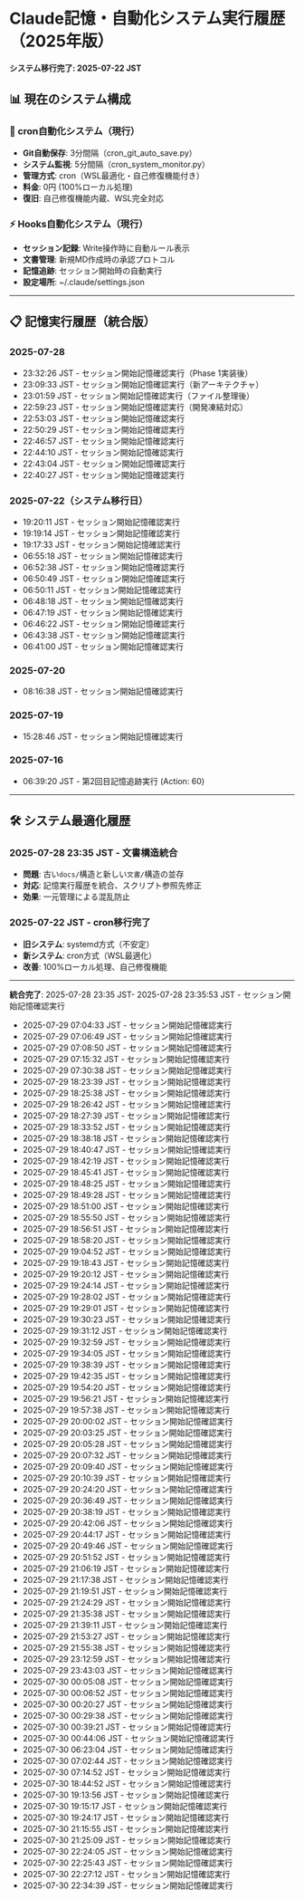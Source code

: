 # Claude記憶・自動化システム実行履歴（2025年版）

**システム移行完了: 2025-07-22 JST**

## 📊 現在のシステム構成

### 🔄 cron自動化システム（現行）
- **Git自動保存**: 3分間隔（cron_git_auto_save.py）
- **システム監視**: 5分間隔（cron_system_monitor.py）
- **管理方式**: cron（WSL最適化・自己修復機能付き）
- **料金**: 0円 (100%ローカル処理)
- **復旧**: 自己修復機能内蔵、WSL完全対応

### ⚡ Hooks自動化システム（現行）
- **セッション記録**: Write操作時に自動ルール表示
- **文書管理**: 新規MD作成時の承認プロトコル
- **記憶追跡**: セッション開始時の自動実行
- **設定場所**: ~/.claude/settings.json

---

## 📋 記憶実行履歴（統合版）

### 2025-07-28
- 23:32:26 JST - セッション開始記憶確認実行（Phase 1実装後）
- 23:09:33 JST - セッション開始記憶確認実行（新アーキテクチャ）
- 23:01:59 JST - セッション開始記憶確認実行（ファイル整理後）
- 22:59:23 JST - セッション開始記憶確認実行（開発凍結対応）
- 22:53:03 JST - セッション開始記憶確認実行
- 22:50:29 JST - セッション開始記憶確認実行
- 22:46:57 JST - セッション開始記憶確認実行
- 22:44:10 JST - セッション開始記憶確認実行
- 22:43:04 JST - セッション開始記憶確認実行
- 22:40:27 JST - セッション開始記憶確認実行

### 2025-07-22（システム移行日）
- 19:20:11 JST - セッション開始記憶確認実行
- 19:19:14 JST - セッション開始記憶確認実行
- 19:17:33 JST - セッション開始記憶確認実行
- 06:55:18 JST - セッション開始記憶確認実行
- 06:52:38 JST - セッション開始記憶確認実行
- 06:50:49 JST - セッション開始記憶確認実行
- 06:50:11 JST - セッション開始記憶確認実行
- 06:48:18 JST - セッション開始記憶確認実行
- 06:47:19 JST - セッション開始記憶確認実行
- 06:46:22 JST - セッション開始記憶確認実行
- 06:43:38 JST - セッション開始記憶確認実行
- 06:41:00 JST - セッション開始記憶確認実行

### 2025-07-20
- 08:16:38 JST - セッション開始記憶確認実行

### 2025-07-19
- 15:28:46 JST - セッション開始記憶確認実行

### 2025-07-16
- 06:39:20 JST - 第2回目記憶追跡実行 (Action: 60)

---

## 🛠️ システム最適化履歴

### 2025-07-28 23:35 JST - 文書構造統合
- **問題**: 古い`docs/`構造と新しい`文書/`構造の並存
- **対応**: 記憶実行履歴を統合、スクリプト参照先修正
- **効果**: 一元管理による混乱防止

### 2025-07-22 JST - cron移行完了
- **旧システム**: systemd方式（不安定）
- **新システム**: cron方式（WSL最適化）
- **改善**: 100%ローカル処理、自己修復機能

---

**統合完了**: 2025-07-28 23:35 JST- 2025-07-28 23:35:53 JST - セッション開始記憶確認実行
- 2025-07-29 07:04:33 JST - セッション開始記憶確認実行
- 2025-07-29 07:06:49 JST - セッション開始記憶確認実行
- 2025-07-29 07:08:50 JST - セッション開始記憶確認実行
- 2025-07-29 07:15:32 JST - セッション開始記憶確認実行
- 2025-07-29 07:30:38 JST - セッション開始記憶確認実行
- 2025-07-29 18:23:39 JST - セッション開始記憶確認実行
- 2025-07-29 18:25:38 JST - セッション開始記憶確認実行
- 2025-07-29 18:26:42 JST - セッション開始記憶確認実行
- 2025-07-29 18:27:39 JST - セッション開始記憶確認実行
- 2025-07-29 18:33:52 JST - セッション開始記憶確認実行
- 2025-07-29 18:38:18 JST - セッション開始記憶確認実行
- 2025-07-29 18:40:47 JST - セッション開始記憶確認実行
- 2025-07-29 18:42:19 JST - セッション開始記憶確認実行
- 2025-07-29 18:45:41 JST - セッション開始記憶確認実行
- 2025-07-29 18:48:25 JST - セッション開始記憶確認実行
- 2025-07-29 18:49:28 JST - セッション開始記憶確認実行
- 2025-07-29 18:51:00 JST - セッション開始記憶確認実行
- 2025-07-29 18:55:50 JST - セッション開始記憶確認実行
- 2025-07-29 18:56:51 JST - セッション開始記憶確認実行
- 2025-07-29 18:58:20 JST - セッション開始記憶確認実行
- 2025-07-29 19:04:52 JST - セッション開始記憶確認実行
- 2025-07-29 19:18:43 JST - セッション開始記憶確認実行
- 2025-07-29 19:20:12 JST - セッション開始記憶確認実行
- 2025-07-29 19:24:14 JST - セッション開始記憶確認実行
- 2025-07-29 19:28:02 JST - セッション開始記憶確認実行
- 2025-07-29 19:29:01 JST - セッション開始記憶確認実行
- 2025-07-29 19:30:23 JST - セッション開始記憶確認実行
- 2025-07-29 19:31:12 JST - セッション開始記憶確認実行
- 2025-07-29 19:32:59 JST - セッション開始記憶確認実行
- 2025-07-29 19:34:05 JST - セッション開始記憶確認実行
- 2025-07-29 19:38:39 JST - セッション開始記憶確認実行
- 2025-07-29 19:42:35 JST - セッション開始記憶確認実行
- 2025-07-29 19:54:20 JST - セッション開始記憶確認実行
- 2025-07-29 19:56:21 JST - セッション開始記憶確認実行
- 2025-07-29 19:57:38 JST - セッション開始記憶確認実行
- 2025-07-29 20:00:02 JST - セッション開始記憶確認実行
- 2025-07-29 20:03:25 JST - セッション開始記憶確認実行
- 2025-07-29 20:05:28 JST - セッション開始記憶確認実行
- 2025-07-29 20:07:32 JST - セッション開始記憶確認実行
- 2025-07-29 20:09:40 JST - セッション開始記憶確認実行
- 2025-07-29 20:10:39 JST - セッション開始記憶確認実行
- 2025-07-29 20:24:20 JST - セッション開始記憶確認実行
- 2025-07-29 20:36:49 JST - セッション開始記憶確認実行
- 2025-07-29 20:38:19 JST - セッション開始記憶確認実行
- 2025-07-29 20:42:06 JST - セッション開始記憶確認実行
- 2025-07-29 20:44:17 JST - セッション開始記憶確認実行
- 2025-07-29 20:49:46 JST - セッション開始記憶確認実行
- 2025-07-29 20:51:52 JST - セッション開始記憶確認実行
- 2025-07-29 21:06:19 JST - セッション開始記憶確認実行
- 2025-07-29 21:17:38 JST - セッション開始記憶確認実行
- 2025-07-29 21:19:51 JST - セッション開始記憶確認実行
- 2025-07-29 21:24:29 JST - セッション開始記憶確認実行
- 2025-07-29 21:35:38 JST - セッション開始記憶確認実行
- 2025-07-29 21:39:11 JST - セッション開始記憶確認実行
- 2025-07-29 21:53:27 JST - セッション開始記憶確認実行
- 2025-07-29 21:55:38 JST - セッション開始記憶確認実行
- 2025-07-29 23:12:59 JST - セッション開始記憶確認実行
- 2025-07-29 23:43:03 JST - セッション開始記憶確認実行
- 2025-07-30 00:05:08 JST - セッション開始記憶確認実行
- 2025-07-30 00:06:52 JST - セッション開始記憶確認実行
- 2025-07-30 00:20:27 JST - セッション開始記憶確認実行
- 2025-07-30 00:29:38 JST - セッション開始記憶確認実行
- 2025-07-30 00:39:21 JST - セッション開始記憶確認実行
- 2025-07-30 00:44:06 JST - セッション開始記憶確認実行
- 2025-07-30 06:23:04 JST - セッション開始記憶確認実行
- 2025-07-30 07:02:44 JST - セッション開始記憶確認実行
- 2025-07-30 07:14:52 JST - セッション開始記憶確認実行
- 2025-07-30 18:44:52 JST - セッション開始記憶確認実行
- 2025-07-30 19:13:56 JST - セッション開始記憶確認実行
- 2025-07-30 19:15:17 JST - セッション開始記憶確認実行
- 2025-07-30 19:24:17 JST - セッション開始記憶確認実行
- 2025-07-30 21:15:55 JST - セッション開始記憶確認実行
- 2025-07-30 21:25:09 JST - セッション開始記憶確認実行
- 2025-07-30 22:24:05 JST - セッション開始記憶確認実行
- 2025-07-30 22:25:43 JST - セッション開始記憶確認実行
- 2025-07-30 22:27:12 JST - セッション開始記憶確認実行
- 2025-07-30 22:34:39 JST - セッション開始記憶確認実行

